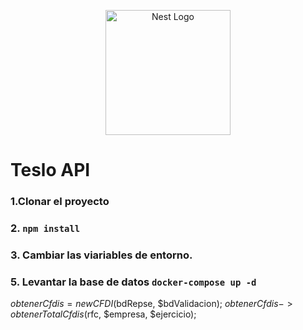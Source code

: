 <p align="center">
  <a href="http://nestjs.com/" target="blank"><img src="https://nestjs.com/img/logo-small.svg" width="200" alt="Nest Logo" /></a>
</p>


# Teslo API

### 1.Clonar el proyecto

### 2.  `` npm install  ``


### 3. Cambiar las viariables de entorno.


### 5. Levantar la base de datos ``` docker-compose up -d ```
 $obtenerCfdis = new CFDI($bdRepse, $bdValidacion);
$obtenerCfdis->obtenerTotalCfdis($rfc, $empresa, $ejercicio);
